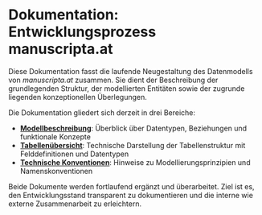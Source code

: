 # Dokumentation: Entwicklungsprozess manuscripta.at

Diese Dokumentation fasst die laufende Neugestaltung des Datenmodells von *manuscripta.at* zusammen. Sie dient der Beschreibung der grundlegenden Struktur, der modellierten Entitäten sowie der zugrunde liegenden konzeptionellen Überlegungen.

Die Dokumentation gliedert sich derzeit in drei Bereiche:

- [**Modellbeschreibung**](./datenmodellierung.md): Überblick über Datentypen, Beziehungen und funktionale Konzepte  
- [**Tabellenübersicht**](./tabellen.md): Technische Darstellung der Tabellenstruktur mit Felddefinitionen und Datentypen
- [**Technische Konventionen**](./technische-konventionen.md): Hinweise zu Modellierungsprinzipien und Namenskonventionen

Beide Dokumente werden fortlaufend ergänzt und überarbeitet. Ziel ist es, den Entwicklungsstand transparent zu dokumentieren und die interne wie externe Zusammenarbeit zu erleichtern.